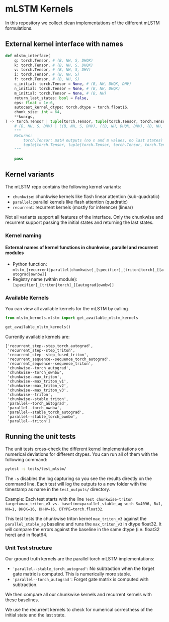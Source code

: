 # mLSTM Kernels

In this repository we collect clean implementations of the different mLSTM formulations.

## External kernel interface with names

```python
def mlstm_interface(
    q: torch.Tensor, # (B, NH, S, DHQK)
    k: torch.Tensor, # (B, NH, S, DHQK)
    v: torch.Tensor, # (B, NH, S, DHV)
    i: torch.Tensor, # (B, NH, S)
    f: torch.Tensor, # (B, NH, S)
    c_initial: torch.Tensor = None, # (B, NH, DHQK, DHV)
    n_initial: torch.Tensor = None, # (B, NH, DHQK)
    m_initial: torch.Tensor = None, # (B, NH)
    return_last_states: bool = False,
    eps: float = 1e-6,
    autocast_kernel_dtype: torch.dtype = torch.float16,
    chunk_size: int = 64,
    **kwargs,
) -> torch.Tensor | tuple[torch.Tensor, tuple[torch.Tensor, torch.Tensor, torch.Tensor]]:
    # (B, NH, S, DHV) | ((B, NH, S, DHV), ((B, NH, DHQK, DHV), (B, NH, DHQK), (B, NH)))
    """
    Returns:
        torch.Tensor: matH outputs (no n and m values, no last states)
        tuple[torch.Tensor, tuple[torch.Tensor, torch.Tensor, torch.Tensor]]: matH, (matC_last, vecN_last, scaM_last)
    """

    pass

```

## Kernel variants

The mLSTM repo contains the following kernel variants:

- `chunkwise`: chunkwise kernels like flash linear attention (sub-quadratic)
- `parallel`: parallel kernels like flash attention (quadratic)
- `recurrent`: recurrent kernels (mostly for inference) (linear)

Not all variants support all features of the interface. Only the chunkwise and recurrent support passing the initial states and returning the last states.

### Kernel naming

#### External names of kernel functions in chunkwise, parallel and recurrent modules

- Python function: `mlstm_[recurrent|parallel|chunkwise]_[specifier]_[triton|torch]_[[autograd|ownbw]]`
- Registry name (within module): `[specifier]_[triton|torch]_[[autograd|ownbw]]`

### Available Kernels

You can view all available kernels for the mLSTM by calling

```python
from mlstm_kernels.mlstm import get_available_mlstm_kernels

get_available_mlstm_kernels()
```

Currently available kernels are:

```
['recurrent_step--step_torch_autograd',
 'recurrent_step--step_triton',
 'recurrent_step--step_fused_triton',
 'recurrent_sequence--sequence_torch_autograd',
 'recurrent_sequence--sequence_triton',
 'chunkwise--torch_autograd',
 'chunkwise--torch_ownbw',
 'chunkwise--max_triton',
 'chunkwise--max_triton_v1',
 'chunkwise--max_triton_v2',
 'chunkwise--max_triton_v3',
 'chunkwise--triton',
 'chunkwise--stable_triton',
 'parallel--torch_autograd',
 'parallel--torch_ownbw',
 'parallel--stable_torch_autograd',
 'parallel--stable_torch_ownbw',
 'parallel--triton']
```

## Running the unit tests

The unit tests cross-check the different kernel implementations on numerical deviations for different dtypes.
You can run all of them with the following command:

```bash
pytest -s tests/test_mlstm/
```

The `-s` disables the log capturing so you see the results directly on the command line.
Each test will log the outputs to a new folder with the timestamp as name in the `test_outputs/` directory.

Example:
Each test starts with the line
`Test chunkwise-triton target=max_triton_v3 vs. baseline=parallel_stable_ag with S=4096, B=1, NH=1, DHQK=16, DHHV=16, DTYPE=torch.float32`.

This test tests the chunkwise triton kernel `max_triton_v3` against the `parallel_stable_ag` baseline and runs the `max_triton_v3` in dtype float32. It will compare the errors against the baseline in the same dtype (i.e. float32 here) and in float64.

### Unit Test structure

Our ground truth kernels are the parallel torch mLSTM implementations:

- `'parallel--stable_torch_autograd'`: No subtraction when the forget gate matrix is computed. This is numerically more stable.
- `'parallel--torch_autograd'`: Forget gate matrix is computed with subtraction.

We then compare all our chunkwise kernels and recurrent kernels with these baselines.

We use the recurrent kernels to check for numerical correctness of the initial state and the last state.
